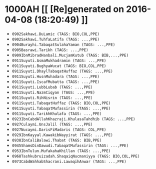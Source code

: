 # 1000AH [[ [Re]generated on 2016-04-08 (18:20:49) ]]

* `0902Sakhawi.DuLamic (TAGS: BIO,COL,PPE)`
* `0902Sakhawi.TuhfaLatifa (TAGS: ...,PPE)`
* `0904Burayhi.TabaqatSulahaYaman (TAGS: ...,PPE)`
* `0905Basrawi.Tarikh (TAGS: ...,PPE)`
* `0909IbnMibradHanbali.MucjamKutub (TAGS: BIB,...,PPE)`
* `0911Suyuti.AsmaMukhadramin (TAGS: ...,PPE)`
* `0911Suyuti.BughyaWucat (TAGS: BIO,COL,PPE)`
* `0911Suyuti.DhaylTabaqatHuffaz (TAGS: ...,PPE)`
* `0911Suyuti.HusnMuhadara (TAGS: ...,PPE)`
* `0911Suyuti.IscafMubatta (TAGS: ...,PPE)`
* `0911Suyuti.LubbLubab (TAGS: ...,PPE)`
* `0911Suyuti.NazmCiqyan (TAGS: ...,PPE)`
* `0911Suyuti.RihNisrin (TAGS: ...,PPE)`
* `0911Suyuti.TabaqatHuffaz (TAGS: BIO,COL,PPE)`
* `0911Suyuti.TabaqatMufassirin (TAGS: ...,PPE)`
* `0911Suyuti.TarikhKhulafa (TAGS: ...,PPE)`
* `0923IbnCabdAllahKhazraji.KhulasaTahdhib (TAGS: ...,PPE)`
* `0927Culaymi.UnsJalil (TAGS: ...,PPE)`
* `0927Nucaymi.DarisFiMadaris (TAGS: COL,PPE)`
* `0929IbnKayyal.KawakibNayyirat (TAGS: ...,PPE)`
* `0938IbnCaliBalawi.Thabat (TAGS: BIB,PPE)`
* `0945ShamsDinDawudi.TabaqatMufassirin (TAGS: ...,PPE)`
* `0953IbnTulun.MufakahaKhillan (TAGS: ...,PPE)`
* `0968Tashkubruizadah.ShaqaiqNucmaniyya (TAGS: BIO,COL,PPE)`
* `0973CabdWahhabShacrani.LawaqihAnwar (TAGS: ...,PPE)`
